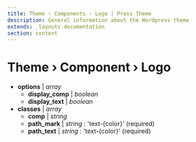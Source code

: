 ```yaml
---
title: Theme › Components › Logo | Press Theme
description: General information about the Wordpress theme
extends: _layouts.documentation
section: content
---
```


# Theme › Component › Logo

- **options** | _array_
  - **display_comp** | _boolean_
  - **display_text** | _boolean_
- **classes** | _array_
  - **comp** | _string_
  - **path_mark** | _string_ : 'text-{color}' (required)
  - **path_text** | _string_ : 'text-{color}' (required)
